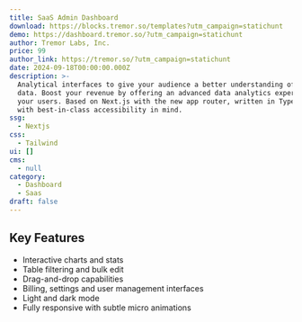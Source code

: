```yaml
---
title: SaaS Admin Dashboard
download: https://blocks.tremor.so/templates?utm_campaign=statichunt
demo: https://dashboard.tremor.so/?utm_campaign=statichunt
author: Tremor Labs, Inc.
price: 99
author_link: https://tremor.so/?utm_campaign=statichunt
date: 2024-09-18T00:00:00.000Z
description: >-
  Analytical interfaces to give your audience a better understanding of their
  data. Boost your revenue by offering an advanced data analytics experience to
  your users. Based on Next.js with the new app router, written in TypeScript,
  with best-in-class accessibility in mind.
ssg:
  - Nextjs
css:
  - Tailwind
ui: []
cms:
  - null
category:
  - Dashboard
  - Saas
draft: false
---
```


## Key Features

- Interactive charts and stats
- Table filtering and bulk edit
- Drag-and-drop capabilities
- Billing, settings and user management interfaces
- Light and dark mode
- Fully responsive with subtle micro animations
